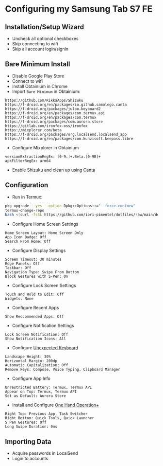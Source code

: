 # Configuring my Samsung Tab S7 FE

## Installation/Setup Wizard
- Uncheck all optional checkboxes
- Skip connecting to wifi
- Skip all account login/signin

## Bare Minimum Install
- Disable Google Play Store
- Connect to wifi
- Install Obtainium in Chrome
- Import `Bare Minimum` in Obtainium:
```
https://github.com/RikkaApps/Shizuku
https://f-droid.org/en/packages/io.github.samolego.canta
https://f-droid.org/packages/juloo.keyboard2
https://f-droid.org/en/packages/com.termux.api
https://f-droid.org/en/packages/com.termux
https://f-droid.org/packages/com.aurora.store
https://gitlab.com/ironfox-oss/ironfox
https://mixplorer.com/beta
https://f-droid.org/packages/org.localsend.localsend_app
https://f-droid.org/en/packages/com.kunzisoft.keepass.libre
```
- Configure Mixplorer in Obtainium
```
versionExtractionRegEx: [0-9.]+.Beta.[0-9B]+
apkFilterRegEx: arm64
```
- Enable Shizuku and clean up using [Canta](android/canta.json)

## Configuration
- Run in Termux:
```bash
pkg upgrade --yes --option Dpkg::Options::="--force-confnew"
termux-change-repo
bash <(curl -fsSL https://github.com/iori-pimentel/dotfiles/raw/main/deploy.sh)
```
- Configure Home Screen Settings
```
Home Screen Layout: Home Screen Only
App Icon Badge: Off
Search From Home: Off
```
- Configure Display Settings
```
Screen Timeout: 30 minutes
Edge Panels: Off
Taskbar: Off
Navigation Type: Swipe From Bottom
Block Gestures with S-Pen: On
```
- Configure Lock Screen Settings
```
Touch and Hold to Edit: Off
Widgets: None
```
- Configure Recent Apps
```
Show Reccommended Apps: Off
```
- Configure Notification Settings
```
Lock Screen Notification: Off
Show Notification Icons: All
```
- Configure [Unexpected Keyboard](android/unexpected-keyboard/config.xml)
```
Landscape Height: 30%
Horizontal Margin: 200dp
Automatic Capitalization: Off
Remove keys: Compose, Voice Typing, Clipboard Manager
```
- Configure App Info
```
Unrestricted Battery: Termux, Termux API
Appear on Top: Termux, Termux API
Set as Default: Aurora Store
```
- Install and Configure [One Hand Operation+](https://play.google.com/store/apps/details?id=com.samsung.android.sidegesturepad)
```
Right Top: Previous App, Task Switcher
Right Bottom: Quick Tools, Quick Launcher
S Pen Gestures: Off
Long Swipe Duration: 0ms
```

## Importing Data
- Acquire passwords in LocalSend
- Login to accounts
